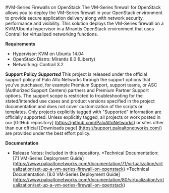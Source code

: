 #VM-Series Firewalls on OpenStack
The VM-Series firewall for OpenStack allows you to deploy the VM-Series firewall in your OpenStack environment to provide secure application delivery along with network security, performance and visibility. This solution deploys the VM-Series firewall on a KVM/Ubuntu hypervisor in a Mirantis OpenStack environment that uses Contrail for virtualized networking functions.  
 
**Requirements**
* Hypervisor: KVM on Ubuntu 14.04
* OpenStack Distro: Mirantis 8.0 (Liberty)
* Networking: Contrail 3.2

**Support Policy**
***Supported***
This project is released under the official support policy of Palo Alto Networks through the support options that you've purchased, for example Premium Support, support teams, or ASC (Authorized Support Centers) partners and Premium Partner Support options. The support scope is restricted to troubleshooting for the stated/intended use cases and product versions specified in the project documentation and does not cover customization of the scripts or templates. 
Only projects explicitly tagged with "Supported" information are officially supported. Unless explicitly tagged, all projects or work posted in our [GitHub repository] (https://github.com/PaloAltoNetworks) or sites other than our official [Downloads page] (https://support.paloaltonetworks.com/) are provided under the best effort policy.

**Documentation**
* Release Notes: Included in this repository.
*Technical Documentation: [7.1 VM-Series Deployment Guide] (https://www.paloaltonetworks.com/documentation/71/virtualization/virtualization/set-up-a-vm-series-firewall-on-openstack)
*Technical Documentation: [8.0 VM-Series Deployment Guide] (https://www.paloaltonetworks.com/documentation/80/virtualization/virtualization/set-up-a-vm-series-firewall-on-openstack)
